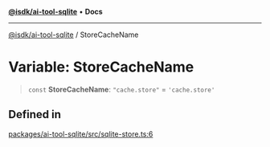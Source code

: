 [**@isdk/ai-tool-sqlite**](../README.md) • **Docs**

***

[@isdk/ai-tool-sqlite](../globals.md) / StoreCacheName

# Variable: StoreCacheName

> `const` **StoreCacheName**: `"cache.store"` = `'cache.store'`

## Defined in

[packages/ai-tool-sqlite/src/sqlite-store.ts:6](https://github.com/isdk/ai-tool-sqlite.js/blob/09301d6b9e8d9fb5724f7acd4a792efbaf83cc60/src/sqlite-store.ts#L6)
